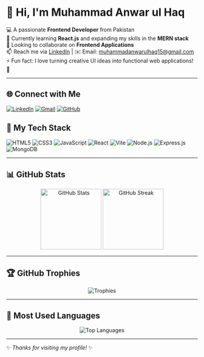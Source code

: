 # 👋 Hi, I'm Muhammad Anwar ul Haq  

💻 A passionate **Frontend Developer** from Pakistan  
🌱 Currently learning **React.js** and expanding my skills in the **MERN stack**  
🤝 Looking to collaborate on **Frontend Applications**  
📫 Reach me via [LinkedIn](https://www.linkedin.com/in/m-anwar-ul-haq-70b18a2a9/) | ✉️ Email: muhammadanwarulhaq15@gmail.com  
⚡ Fun fact: I love turning creative UI ideas into functional web applications! 🚀  

---
## 🌐 Connect with Me  

[![LinkedIn](https://img.shields.io/badge/LinkedIn-0077B5?style=for-the-badge&logo=linkedin&logoColor=white)](https://www.linkedin.com/in/m-anwar-ul-haq-70b18a2a9/) 
[![Gmail](https://img.shields.io/badge/Gmail-D14836?style=for-the-badge&logo=gmail&logoColor=white)](mailto:muhammadanwarulhaq15@gmail.com) 
[![GitHub](https://img.shields.io/badge/GitHub-181717?style=for-the-badge&logo=github&logoColor=white)](https://github.com/MAnwarulhaq)


## 🚀 My Tech Stack  
![HTML5](https://img.shields.io/badge/HTML5-E34F26?style=for-the-badge&logo=html5&logoColor=white)
![CSS3](https://img.shields.io/badge/CSS3-1572B6?style=for-the-badge&logo=css3&logoColor=white)
![JavaScript](https://img.shields.io/badge/JavaScript-F7DF1E?style=for-the-badge&logo=javascript&logoColor=black)
![React](https://img.shields.io/badge/React-20232A?style=for-the-badge&logo=react&logoColor=61DAFB)
![Vite](https://img.shields.io/badge/Vite-646CFF?style=for-the-badge&logo=vite&logoColor=white)
![Node.js](https://img.shields.io/badge/Node.js-339933?style=for-the-badge&logo=nodedotjs&logoColor=white)
![Express.js](https://img.shields.io/badge/Express.js-000000?style=for-the-badge&logo=express&logoColor=white)
![MongoDB](https://img.shields.io/badge/MongoDB-4EA94B?style=for-the-badge&logo=mongodb&logoColor=white)

---

## 📊 GitHub Stats  
<p align="center">
  <img src="https://github-readme-stats.vercel.app/api?username=MAnwarulhaq&show_icons=true&theme=tokyonight" alt="GitHub Stats" height="160"/>
  <img src="https://github-readme-streak-stats.herokuapp.com/?user=MAnwarulhaq&theme=tokyonight" alt="GitHub Streak" height="160"/>
</p>

---

## 🏆 GitHub Trophies  
<p align="center">
  <img src="https://github-profile-trophy.vercel.app/?username=MAnwarulhaq&theme=onedark&no-frame=true&row=1&column=6" alt="Trophies"/>
</p>

---

## 📌 Most Used Languages  
<p align="center">
  <img src="https://github-readme-stats.vercel.app/api/top-langs/?username=MAnwarulhaq&layout=compact&theme=tokyonight" alt="Top Languages"/>
</p>

---

✨ _Thanks for visiting my profile!_ ✨  
